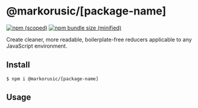 # @markorusic/[package-name]

[![npm (scoped)](https://img.shields.io/npm/v/@markorusic/[package-name].svg)](https://www.npmjs.com/package/@markorusic/[package-name])
[![npm bundle size (minified)](https://img.shields.io/bundlephobia/min/@markorusic/[package-name].svg)](https://www.npmjs.com/package/@markorusic/[package-name])

Create cleaner, more readable, boilerplate-free reducers applicable to any JavaScript environment.

## Install

```
$ npm i @markorusic/[package-name]
```

## Usage

```js

```